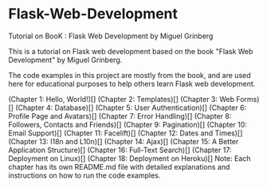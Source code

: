 # Flask-Web-Development
 Tutorial on BooK : Flask Web Development by Miguel Grinberg
 
 

This is a tutorial on Flask web development based on the book "Flask Web Development" by Miguel Grinberg.

The code examples in this project are mostly from the book, and are used here for educational purposes to help others learn Flask web development.


(Chapter 1: Hello, World!)[]
(Chapter 2: Templates)[]
(Chapter 3: Web Forms)[]
(Chapter 4: Database)[]
(Chapter 5: User Authentication)[]
(Chapter 6: Profile Page and Avatars)[]
(Chapter 7: Error Handling)[]
(Chapter 8: Followers, Contacts and Friends)[]
(Chapter 9: Pagination)[]
(Chapter 10: Email Support)[]
(Chapter 11: Facelift)[]
(Chapter 12: Dates and Times)[]
(Chapter 13: I18n and L10n)[]
(Chapter 14: Ajax)[]
(Chapter 15: A Better Application Structure)[]
(Chapter 16: Full-Text Search)[]
(Chapter 17: Deployment on Linux)[]
(Chapter 18: Deployment on Heroku)[]
Note: Each chapter has its own README.md file with detailed explanations and instructions on how to run the code examples.
